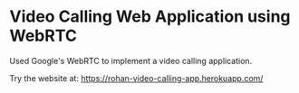 # Video Calling Web Application using WebRTC

Used Google's WebRTC to implement a video calling application. 

Try the website at: https://rohan-video-calling-app.herokuapp.com/

